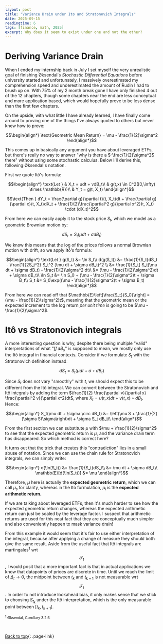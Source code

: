 ```yaml
---
layout: post
title: "Variance Drain under Ito and Stratonovich Integrals"
date: 2025-09-15
readingtime: 6
tags: [finance, math, 2025]
excerpt: Why does it seem to exist under one and not the other?
---
```


# Deriving Variance Drain

When I ended my internship back in July I set myself the very unrealistic goal of finishing &Oslash;ksendal's <i>Stochastic Differential Equations</i> before university started and unfortunately, I massively overestimated my comprehension speed and underestimated the amount of Rudin I had to brush up on. With 75% of my 2 month break gone I have only finished 4 out of the 12 chapters, though some chapters near the end are less conceptual and more application based, which would hopefully prove to be less dense than the first few chapters.

On the upside, with what little I have already learned, I have finally come around to proving one of the things I've always quoted to others but never knew how to prove:

$$\begin{align*}
\text{Geometric Mean Return} = \mu - \frac{1}{2}\sigma^2
\end{align*}$$

This comes up in basically any argument you have about leveraged ETFs, but there's really no way to answer "why is there a $-\frac{1}{2}\sigma^2$ there" without using some stochastic calculus. Below I'll derive this, following &Oslash;ksendal's notation.

First we quote It&ocirc;'s formula:

$$\begin{align*}
\text{Let } & X_t = udt + vdB_t\\
& g(t,x) \in C^2([0,\infty) \times \mathbb{R})\\
& Y_t  = g(t, X_t)
\end{align*}$$

$$\text{Then } dY_t = \frac{\partial g}{\partial t}(t, X_t)dt + \frac{\partial g}{\partial x}(t, X_t)dX_t + \frac{1}{2}\frac{\partial^2 g}{\partial x^2}(t, X_t) \cdot (dX_t)^2$$

From here we can easily apply it to the stock price $S_t$, which we model as a geometric Brownian motion by:

$$dS_t = S_t(\mu dt + \sigma dB_t)$$

We know this means that the log of the prices follows a normal Brownian motion with drift, so we apply It&ocirc;'s formula:

$$\begin{align*}
\text{Let } g(S_t) &= \ln S_t\\
d(g(S_t)) &= \frac{1}{S_t}dS_t - \frac{1}{2S_t^2} S_t^2 (\mu dt + \sigma dB_t)^2 \\
&= \frac{1}{S_t} S_t(\mu dt + \sigma dB_t) - \frac{1}{2}\sigma^2 dt\\
&= (\mu - \frac{1}{2}\sigma^2)dt + \sigma dB_t\\
\ln S_t &= \ln S_0 + (\mu - \frac{1}{2}\sigma^2)t + \sigma B_t\\
S_t &= S_0\exp((\mu - \frac{1}{2}\sigma^2)t + \sigma B_t)
\end{align*}$$

From here we can read off that $\mathbb{E}\left[\frac{S_t}{S_0}\right] = (\mu - \frac{1}{2}\sigma^2)t$, meaning that the geometric mean or the expected increment to the log return <i>per unit time</i> is going to be $\mu - \frac{1}{2}\sigma^2$.

# It&ocirc; vs Stratonovich integrals

A more interesting question is why, despite there being multiple "valid" interpretations of what "$\int f\,dB_s$" is supposed to mean, we mostly only use the It&ocirc; integral in financial contexts. Consider if we formulate $S_t$ with the Stratonovich definition instead:

$$dS_t = S_t(\mu dt + \sigma \circ dB_t)$$

Since $S_t$ does not vary "smoothly" with $t$, we should expect this to be different from the It&ocirc; integral. We can convert between the Stratonovich and It&ocirc; integrals by adding the term $\frac{1}{2} \frac{\partial v}{\partial x} \frac{\partial^2 v}{\partial x^2}dt$, where $X_t = u(t,x)dt + v(t,x) \circ dB_t$. Hence:

$$\begin{align*}
S_t(\mu dt + \sigma \circ dB_t) &= \left(\mu S + \frac{1}{2}(\sigma S)\sigma\right)dt + \sigma S_t dB_t\\
\end{align*}$$

From the first section we can substitute $\mu$ with $\mu + \frac{1}{2}\sigma^2$ to see that the expected geometric return is $\mu$, and the variance drain term has disappeared. So which method is correct here?

It turns out that the trick that creates this "contradiction" lies in a small abuse of notation. Since we can use the chain rule for Stratonovich integrals, we can simply write:

$$\begin{align*}
d(\ln(S_t)) &= \frac{1}{S_t}dS_t\\
&= \mu dt + \sigma dB_t\\
\mathbb{E}[d(\ln(S_t))] &= \mu
\end{align*}$$

Therefore, $\mu$ here is actually the <b>expected geometric return</b>, which we can call $\mu_s$ for clarity, whereas in the It&ocirc; formulation, $\mu_i$ is the <b>expected arithmetic return</b>.

If we are talking about leveraged ETFs, then it's much harder to see how the expected geometric return changes, whereas the expected arithmetic return can just be scaled by the leverage factor. I suspect that arithmetic returns are used for this neat fact that they are conceptually much simpler and also conveniently happen to mask variance drain!

From this example it would seem that it's fair to use either interpretation of the integral, because after applying a change of measure they should both give the same result. Aside from the useful fact that It&ocirc; integrals are martingales<sup>1</sup> wrt  $$\mathcal{F}_{t}$$, I would posit that a more important fact is that in actual applications we know that datapoints of prices are discrete in time. Until we reach the limit of $\Delta_{t} \rightarrow 0$, the midpoint between $t_{k}$ and $t_{k+1}$ is not measurable wrt $$\mathcal{F}_{t}$$. In order to not introduce lookahead bias, it only makes sense that we stick to choosing $S_{t_{k}}$ under the It&ocirc; interpretation, which is the only measurable point between $[t_{k}, t_{k+1})$.

<small><sup>1</sup> &Oslash;ksendal, Corollary 3.2.6</small>

&nbsp;&nbsp;

[<u>Back to top</u>](#){: .page-link}